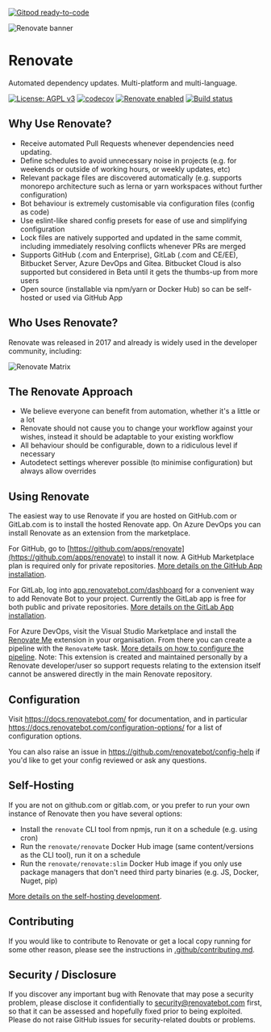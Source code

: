 [![Gitpod ready-to-code](https://img.shields.io/badge/Gitpod-ready--to--code-blue?logo=gitpod)](https://gitpod.io/#https://github.com/renovatebot/renovate)

![Renovate banner](https://app.renovatebot.com/images/renovate_660_220.jpg)

# Renovate

Automated dependency updates. Multi-platform and multi-language.

[![License: AGPL v3](https://img.shields.io/badge/License-AGPL%20v3-blue.svg)](https://raw.githubusercontent.com/renovatebot/renovate/master/license)
[![codecov](https://codecov.io/gh/renovatebot/renovate/branch/master/graph/badge.svg)](https://codecov.io/gh/renovatebot/renovate)
[![Renovate enabled](https://img.shields.io/badge/renovate-enabled-brightgreen.svg)](https://renovatebot.com/)
[![Build status](https://github.com/renovatebot/renovate/workflows/build/badge.svg)](https://github.com/renovatebot/renovate/actions)

## Why Use Renovate?

- Receive automated Pull Requests whenever dependencies need updating.
- Define schedules to avoid unnecessary noise in projects (e.g. for weekends or outside of working hours, or weekly updates, etc)
- Relevant package files are discovered automatically (e.g. supports
  monorepo architecture such as lerna or yarn workspaces without further configuration)
- Bot behaviour is extremely customisable via configuration files (config as code)
- Use eslint-like shared config presets for ease of use and simplifying configuration
- Lock files are natively supported and updated in the same commit, including immediately resolving conflicts whenever PRs are merged
- Supports GitHub (.com and Enterprise), GitLab (.com and CE/EE), Bitbucket Server, Azure DevOps and Gitea. Bitbucket Cloud is also supported but considered in Beta until it gets the thumbs-up from more users
- Open source (installable via npm/yarn or Docker Hub) so can be self-hosted or used via GitHub App

## Who Uses Renovate?

Renovate was released in 2017 and already is widely used in the developer community, including:

![Renovate Matrix](https://renovatebot.com/images/matrix.png)

## The Renovate Approach

- We believe everyone can benefit from automation, whether it's a little or a lot
- Renovate should not cause you to change your workflow against your wishes, instead it should be adaptable to your existing workflow
- All behaviour should be configurable, down to a ridiculous level if necessary
- Autodetect settings wherever possible (to minimise configuration) but always allow overrides

## Using Renovate

The easiest way to use Renovate if you are hosted on GitHub.com or GitLab.com is to install the hosted Renovate app. On Azure DevOps you can install Renovate as an extension from the marketplace.

For GitHub, go to [https://github.com/apps/renovate](https://github.com/apps/renovate) to install
it now. A GitHub Marketplace plan is required only for private repositories. [More details on the GitHub App installation](https://docs.renovatebot.com/install-github-app/).

For GitLab, log into [app.renovatebot.com/dashboard](https://app.renovatebot.com/dashboard) for a convenient way to add Renovate Bot to your project. Currently the GitLab app is free for both public and private repositories. [More details on the GitLab App installation](https://docs.renovatebot.com/install-gitlab-app/).

For Azure DevOps, visit the Visual Studio Marketplace and install the [Renovate Me](https://marketplace.visualstudio.com/items?itemName=jyc.vsts-extensions-renovate-me) extension in your organisation. From there you can create a pipeline with the `RenovateMe` task. [More details on how to configure the pipeline](https://marketplace.visualstudio.com/items?itemName=jyc.vsts-extensions-renovate-me). Note: This extension is created and maintained personally by a Renovate developer/user so support requests relating to the extension itself cannot be answered directly in the main Renovate repository.

## Configuration

Visit https://docs.renovatebot.com/ for documentation, and in particular https://docs.renovatebot.com/configuration-options/ for a list of configuration options.

You can also raise an issue in https://github.com/renovatebot/config-help if you'd like to get your config reviewed or ask any questions.

## Self-Hosting

If you are not on github.com or gitlab.com, or you prefer to run your own instance of Renovate then you have several options:

- Install the `renovate` CLI tool from npmjs, run it on a schedule (e.g. using cron)
- Run the `renovate/renovate` Docker Hub image (same content/versions as the CLI tool), run it on a schedule
- Run the `renovate/renovate:slim` Docker Hub image if you only use package managers that don't need third party binaries (e.g. JS, Docker, Nuget, pip)

[More details on the self-hosting development](https://github.com/renovatebot/renovate/blob/master/docs/development/self-hosting.md).

## Contributing

If you would like to contribute to Renovate or get a local copy running for some other reason, please see the instructions in [.github/contributing.md](.github/contributing.md).

## Security / Disclosure

If you discover any important bug with Renovate that may pose a security problem, please disclose it confidentially to security@renovatebot.com first, so that it can be assessed and hopefully fixed prior to being exploited. Please do not raise GitHub issues for security-related doubts or problems.
